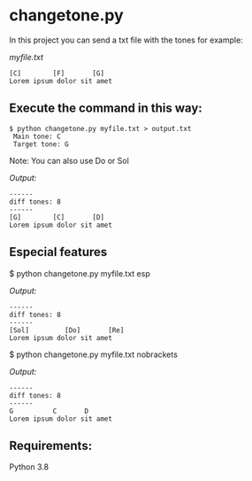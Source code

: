 # changetone.py

In this project you can send a txt file with the tones for example:

_myfile.txt_
```
[C]        [F]       [G]
Lorem ipsum dolor sit amet
``` 

## Execute the command in this way:
```
$ python changetone.py myfile.txt > output.txt
 Main tone: C
 Target tone: G 
```
Note: You can also use Do or Sol

_Output:_
```
------
diff tones: 8
------ 
[G]        [C]       [D]
Lorem ipsum dolor sit amet
``` 


## Especial features
$ python changetone.py myfile.txt esp

_Output:_
```
------
diff tones: 8
------ 
[Sol]         [Do]       [Re]
Lorem ipsum dolor sit amet
``` 

$ python changetone.py myfile.txt nobrackets

_Output:_
```
------
diff tones: 8
------ 
G          C       D
Lorem ipsum dolor sit amet
``` 


## Requirements:
Python 3.8 